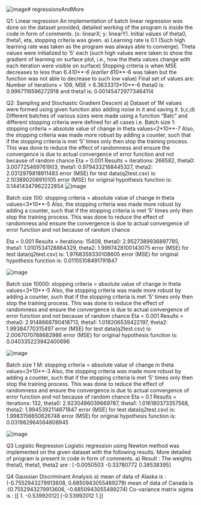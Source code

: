 ![image](https://github.com/user-attachments/assets/3820752a-2b4d-47cc-95b5-ce1b8d44d943)# regressionsAndMore

Q1: Linear regression
An implementation of batch linear regression was done on the dataset provided, detailed working of the program is inside the code in form of comments.
(x: linearX; y: linearY). Initial values of theta0, theta1, eta, stopping criteria was given.
a)
Learning rate is 0.1 (Such high learning rate was taken as the program was always able to converge).
Theta values were initialized to ‘5’ each (such high values were taken to show the gradient of learning on surface plot, i.e., how the theta values change with each iteration were visible on surface)
Stopping criteria is when MSE decreases to less than 6.4*10**-6 (earlier 6*10**-6 was taken but the function was not able to decrease to such low value)
Final set of values are: Number of iterations = 109, MSE = 6.3633313*10**-6
theta0 is: 0.9967116596272918 and theta1 is: 0.001454729773464114

Q2: Sampling and Stochastic Gradient Descent
a) Dataset of 1M values were formed using given function also adding noise in it and saving it.
b,c,d) Different batches of various sizes were made using a function “Batc” and different stopping criteria were defined for all cases i.e.
Batch size 1: stopping criteria = absolute value of change in theta values<2*10**-7
Also, the stopping criteria was made more robust by adding a counter, such that if the stopping criteria is met ‘5’ times only then stop the training process. This was done to reduce the effect of randomness and ensure the convergence is due to actual convergence of error function and not because of random chance
Eta = 0.001
Results = iterations: 266582, theta0: 3.007725469761903, theta1: 0.9794332168445327, theta2: 2.0312979818911483
error (MSE) for test data(q2test.csv) is: 2.103890208910105
error (MSE) for original hypothesis function is: 0.14414347962222854
![image](https://github.com/user-attachments/assets/ec178f12-6879-4689-a6e6-c5bd3b222d95)


Batch size 100: stopping criteria = absolute value of change in theta values<3*10**-5
Also, the stopping criteria was made more robust by adding a counter, such that if the stopping criteria is met ‘5’ times only then stop the training process. This was done to reduce the effect of randomness and ensure the convergence is due to actual convergence of error function and not because of random chance

Eta = 0.001
Results = iterations: 15409, theta0: 2.9527389936897785, theta1: 1.0101534128884329, theta2: 1.9997428100143075
error (MSE) for test data(q2test.csv) is: 1.9768359330108605
error (MSE) for original hypothesis function is: 0.01155108491791847

![image](https://github.com/user-attachments/assets/052b9b62-8b2b-40b4-8fe8-b48a39f8bda8)


Batch size 10000: stopping criteria = absolute value of change in theta values<3*10**-5
Also, the stopping criteria was made more robust by adding a counter, such that if the stopping criteria is met ‘5’ times only then stop the training process. This was done to reduce the effect of randomness and ensure the convergence is due to actual convergence of error function and not because of random chance
Eta = 0.001
Results = theta0: 2.9148668790418713, theta1: 1.018206539422197, theta2: 1.99384770315497
error (MSE) for test data(q2test.csv) is: 2.0067070788682986
error (MSE) for original hypothesis function is: 0.040335223942400696

![image](https://github.com/user-attachments/assets/685a12f2-730a-44a8-8684-e208fbd6f59d)

Batch size 1 M: stopping criteria = absolute value of change in theta values<3*10**-3
Also, the stopping criteria was made more robust by adding a counter, such that if the stopping criteria is met ‘5’ times only then stop the training process. This was done to reduce the effect of randomness and ensure the convergence is due to actual convergence of error function and not because of random chance
Eta = 0.1
Results = iterations: 132, theta0: 2.9230486039669787, theta1: 1.016180373357568, theta2: 1.9945392114671847
error (MSE) for test data(q2test.csv) is: 1.9983156650626748
error (MSE) for original hypothesis function is: 0.031982964564808945

![image](https://github.com/user-attachments/assets/eb7fd021-a0de-418d-b76c-fa60f342a366)



Q3 Logistic Regression
Logistic regression using Newton method was implemented on the given dataset with the following results. More detailed of program is present in code in form of comments.
a)
Result : The weights theta0, theta1, theta2 are : [-0.0050503 -0.33780772 0.38538395]


Q4 Gaussian Discriminant Analysis
a) mean of data of Alaska is :(-0.7552943279913608, 0.6850943055489279)
mean of data of Canada is :(0.7552943279913606, -0.6850943055489274)
Co-variance matrix sigma is : [[ 1. -0.53992012]
[-0.53992012 1.]]
